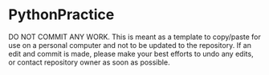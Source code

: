 # PythonPractice

DO NOT COMMIT ANY WORK. This is meant as a template to copy/paste for use on a personal computer and not to be updated to the repository. If an edit and commit is made, please make your best efforts to undo any edits, or contact repository owner as soon as possible.
